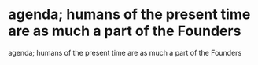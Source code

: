 # agenda; humans of the present time are as much a part of the Founders

agenda; humans of the present time are as much a part of the Founders